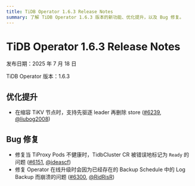 ```yaml
---
title: TiDB Operator 1.6.3 Release Notes
summary: 了解 TiDB Operator 1.6.3 版本的新功能、优化提升，以及 Bug 修复。
---
```


# TiDB Operator 1.6.3 Release Notes

发布日期：2025 年 7 月 18 日

TiDB Operator 版本：1.6.3

## 优化提升

- 在缩容 TiKV 节点时，支持先驱逐 leader 再删除 store ([#6239](https://github.com/pingcap/tidb-operator/pull/6239), [@liubog2008](https://github.com/liubog2008))

## Bug 修复

- 修复当 TiProxy Pods 不健康时，TidbCluster CR 被错误地标记为 `Ready` 的问题 ([#6151](https://github.com/pingcap/tidb-operator/pull/6151), [@ideascf](https://github.com/ideascf))
- 修复 Operator 在线升级时会因为已经存在的 Backup Schedule 中的 Log Backup 而崩溃的问题 ([#6300](https://github.com/pingcap/tidb-operator/pull/6300), [@RidRisR](https://github.com/RidRisR))
